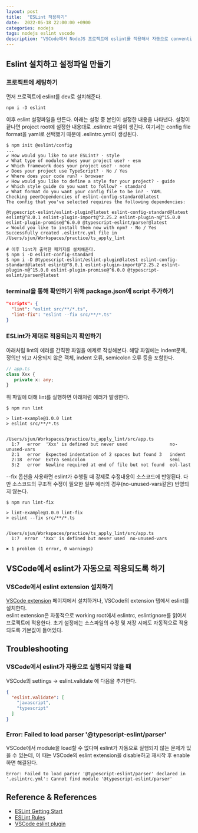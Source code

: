 ```yaml
---
layout: post
title:  "ESLint 적용하기"
date:  2022-05-18 22:00:00 +0900
categories: nodejs
tags: nodejs eslint vscode
description: "VSCode에서 NodeJS 프로젝트에 eslint를 적용해서 자동으로 convention을 맞춰보자"
---
```


## Eslint 설치하고 설정파일 만들기

### 프로젝트에 세팅하기

먼저 프로젝트에 eslint를 dev로 설치해준다.

```shell
npm i -D eslint
```

이후 eslint 설정파일을 만든다. 아래는 설정 중 본인이 설정한 내용을 나타낸다. 설정이 끝나면 project root에 설정한 내용대로 .eslintrc 파일이 생긴다. 여기서는 config file format을 yaml로 선택했기 때문에 .eslintrc.yml이 생성된다.

```shell
$ npm init @eslint/config
...
✔ How would you like to use ESLint? · style
✔ What type of modules does your project use? · esm
✔ Which framework does your project use? · none
✔ Does your project use TypeScript? · No / Yes
✔ Where does your code run? · browser
✔ How would you like to define a style for your project? · guide
✔ Which style guide do you want to follow? · standard
✔ What format do you want your config file to be in? · YAML
Checking peerDependencies of eslint-config-standard@latest
The config that you've selected requires the following dependencies:

@typescript-eslint/eslint-plugin@latest eslint-config-standard@latest eslint@^8.0.1 eslint-plugin-import@^2.25.2 eslint-plugin-n@^15.0.0 eslint-plugin-promise@^6.0.0 @typescript-eslint/parser@latest
✔ Would you like to install them now with npm? · No / Yes
Successfully created .eslintrc.yml file in /Users/sjun/Workspaces/practice/ts_apply_lint

# 이후 lint가 출력한 패키지를 설치해준다.
$ npm i -D eslint-config-standard
$ npm i -D @typescript-eslint/eslint-plugin@latest eslint-config-standard@latest eslint@^8.0.1 eslint-plugin-import@^2.25.2 eslint-plugin-n@^15.0.0 eslint-plugin-promise@^6.0.0 @typescript-eslint/parser@latest
```

### terminal을 통해 확인하기 위해 package.json에 script 추가하기

```json
"scripts": {
  "lint": "eslint src/**/*.ts",
  "lint-fix": "eslint --fix src/**/*.ts"
}
```

### ESLint가 제대로 적용되는지 확인하기

아래처럼 lint의 에러를 간직한 파일을 예제로 작성해본다. 해당 파일에는 indent문제, 정의만 되고 사용되지 않은 객체, indent 오류, semicolon 오류 등을 포함한다.

```ts
// app.ts
class Xxx {
   private x: any;
}
```

위 파일에 대해 lint를 실행하면 아래처럼 에러가 발생한다.

```terminal
$ npm run lint

> lint-example@1.0.0 lint
> eslint src/**/*.ts


/Users/sjun/Workspaces/practice/ts_apply_lint/src/app.ts
  1:7   error  'Xxx' is defined but never used                no-unused-vars
  2:1   error  Expected indentation of 2 spaces but found 3   indent
  2:18  error  Extra semicolon                                semi
  3:2   error  Newline required at end of file but not found  eol-last
```

--fix 옵션을 사용하면 eslint가 수행될 때 강제로 수정내용이 소스코드에 반영된다. 다만 소스코드의 구조적 수정이 필요한 일부 에러의 경우(no-unused-vars같은) 반영되지 않는다.

```terminal
$ npm run lint-fix

> lint-example@1.0.0 lint-fix
> eslint --fix src/**/*.ts


/Users/sjun/Workspaces/practice/ts_apply_lint/src/app.ts
  1:7  error  'Xxx' is defined but never used  no-unused-vars

✖ 1 problem (1 error, 0 warnings)
```

## VSCode에서 eslint가 자동으로 적용되도록 하기

### VSCode에서 eslint extension 설치하기

[VSCode extension](https://marketplace.visualstudio.com/items?itemName=dbaeumer.vscode-eslint) 페이지에서 설치하거나, VSCode의 extension 탭에서 eslint를 설치한다.  
eslint extension은 자동적으로 working root에서 eslintrc, eslintignore를 읽어서 프로젝트에 적용한다. 초기 설정에는 소스파일의 수정 및 저장 시에도 자동적으로 적용되도록 기본값이 들어있다.

## Troubleshooting

### VSCode에서 eslint가 자동으로 실행되지 않을 때

VSCode의 settings -> eslint.validate 에 다음을 추가한다.

```json
{
  "eslint.validate": [
    "javascript",
    "typescript"
  ]
}
```

### Error: Failed to load parser '@typescript-eslint/parser'

VSCode에서 module을 load할 수 없다며 eslint가 자동으로 실행되지 않는 문제가 있을 수 있는데, 이 때는 VSCode의 eslint extension을 disable하고 재시작 후 enable하면 해결된다.

```text
Error: Failed to load parser '@typescript-eslint/parser' declared in '.eslintrc.yml': Cannot find module '@typescript-eslint/parser'

```

## Reference & References

- [ESLint Getting Start](https://eslint.org/docs/user-guide/getting-started)
- [ESLint Rules](https://eslint.org/docs/rules/)
- [VSCode eslint plugin](https://marketplace.visualstudio.com/items?itemName=dbaeumer.vscode-eslint)
